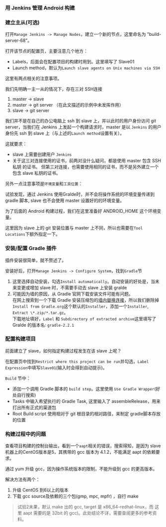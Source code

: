 ### 用 Jenkins 管理 Android 构建

### 建立主从(可选)

打开`Manage Jenkins -> Manage Nodes`，建立一个新的节点，这里命名为 "build-server-68"。

打开该节点的配置页，主要注意几个地方：

- Labels，后面会在配置项目的构建时用到。这里填写了 Slave01
- Launch method，默认为`Launch slave agents on Unix machines via SSH`


这里有两点相关的注意事项。

我们先明确一主一从的情况下，存在三对 SSH连接

1. master -> slave
2. master -> git server （在此文描述的示例中未发挥作用）
3. slave -> git server


我们并不是在自己的办公电脑上 ssh 到 slave 上，并以此时的用户身份访问 git server，当我们在 Jenkins 上发起一个构建请求时，master 是以 `Jenkins` 的用户身份先 ssh 到 slave 上（与上述的`Launch method`设置有关）。

这就要求：  

- slave 上需要创建用户 `Jenkins`
- 关于这三对连接使用的证书，前两对没什么疑问，都是使用 master 包含 SSH私钥 的证书。
但第三对连接，也需要使用相同的证书，而不是另外建立一个包含 slave 私钥的证书。

另外一点注意事项是`环境变量`和`工具位置`：

试验发现，通过 Jenkins 使用Gralde时，并不会将操作系统的环境变量传递到 gradle 脚本, slave 也不会使用 master 设置好的的环境变量。

为了后面的 Android 构建过程，我们在这里准备好 ANDROID_HOME 这个环境变量。

这里因为 slave 上的 git 安装位置与 master 上不同，所以也需要在`Tool Locations`下额外指定一下。

### 安装/配置 Gradle 插件

插件安装很简单，就不赘述了。

安装好后，打开`Manage Jenkins -> Configure System`，找到`Gradle`节

1. 这里选择自动安装，勾选`Install automatically`。自动安装的好处是，当未来变更或增加 slave 时，不需要手动去 slave 上安装 gralde
2. 可能因为墙的原因，从 Gradle 官网下载安装文件可能有问题。  
在网上搜索到一个下载 Gradle 安装压缩包的[墙内替换连接](http://get.jenv.mvnsearch.org/download/gradle/gradle-2.2.1.zip)，所以我们删除掉`Install from Gradle.org`这个默认的`Installer`，添加一个`Installer`, `Extract \*.zip/*.tar.gz`。  
下载地址填好，`Label` 和 `Subdirectory of extracted archive`这里填写了 Gralde 的版本名: `gradle-2.2.1`

### 配置构建项目

前面建立了 slave，如何指定构建过程发生在该 slave 上呢？

在配置页中找到`Restrict where this project can be run`并勾选，`Label Expression`中填写`Slave01`(输入时会得到自动提示)。

`Build` 节中：

- 添加一个调用 Gradle 脚本的 `build step`。这里使用 `Use Gradle Wrapper`(好处自行搜索)
- Tasks 中输入希望执行的 Gradle Task, 这里输入了 assembleRelease，用来打出所有正式的渠道包
- Root Build script 使用相对于 git 根目录的相对路径，来制定 gradle脚本存放的位置


### 构建过程中的问题

查看项目构建的控制台输出，看到一个`aapt`相关的错误，搜索得知，是因为 slave 机器上的CentOS版本是5，其携带的 gcc 版本为 4.1.2，不能满足 aapt 的依赖要求。

通过 yum 升级 gcc，因为操作系统版本的限制，不能升级到 gcc 的更高版本。

解决方法有两个：

1. 升级 CentOS 到6以上的版本 
2. 下载 gcc source及依赖的三个包(gmp, mpc, mpfr) ，自行 make 	

> 试验2未果，默认 make 出的 gcc, target 是 x86_64-redhat-linux，而 这里 aapt 需要的是 32bit 的 gcc)。此处结论不详，需要查阅更多的参考资料。

